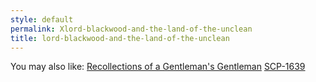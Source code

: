 ```yaml
---
style: default
permalink: Xlord-blackwood-and-the-land-of-the-unclean
title: lord-blackwood-and-the-land-of-the-unclean
---
```

You may also like:
[Recollections of a Gentleman's Gentleman](http://scp-wiki.net/recollections-of-a-gentleman-s-gentleman)
[SCP-1639](http://scp-wiki.net/scp-1639)